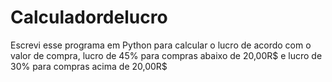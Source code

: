 # Calculadordelucro
Escrevi esse programa em Python para calcular o lucro de acordo com o valor de compra, lucro de 45% para compras abaixo de 20,00R$ e lucro de 30% para compras acima de 20,00R$
